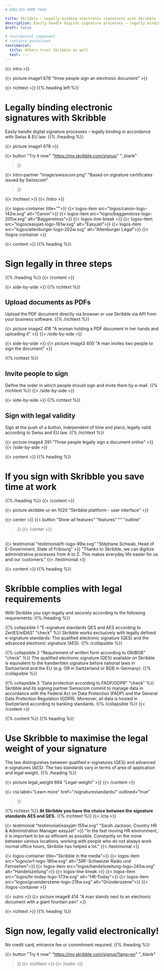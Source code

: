 ```yaml
---
# ENGLISH HOME PAGE

title: Skribble – Legally binding electronic signatures with Skribble
description: Easily handle digital signature processes – legally binding in accordance with Swiss & EU law.
draft: false

# testimonial component
# contains quotations
testimonial:
  title: Others trust Skribble as well
  text: ---
---
```


[//]: # (--------------------------------------------------------------------------------------------------------------)

{{< intro >}}
<div class="hide-for-mobile">
  {{< picture image1 678 "three people sign an electronic document" >}}
</div>

{{< richtext >}}
{{% heading left %}}
# Legally binding electronic signatures with Skribble
Easily handle digital signature processes –
legally binding in accordance with Swiss & EU law.
{{% /heading %}}

<div class="hide-for-desktop">
  {{< picture image1 678 >}}
</div>

{{< button
  "Try it now"
  "https://my.skribble.com/signup"
  "_blank"
>}}

{{< intro-partner
  "image/swisscom.png"
  "Based on signature certificates issued by Swisscom"
>}}

{{< /richtext >}}
{{< /intro >}}

[//]: # (--------------------------------------------------------------------------------------------------------------)

{{< logos-container title="">}}
  {{< logos-item src="logos/canon-logo-142w.svg" alt="Canon">}}
  {{< logos-item src="logos/baggenstoss-logo-205w.svg" alt="Baggenstoss">}}
  {{< logos-line-break >}}
  {{< logos-item src="logos/easyjet-logo-161w.svg" alt="EasyJet">}}
  {{< logos-item src="logos/altenburger-logo-202w.svg" alt="Altenburger Legal">}}
{{< /logos-container >}}

[//]: # (--------------------------------------------------------------------------------------------------------------)

{{< content >}}
{{% heading %}}
# Sign legally in three steps
{{% /heading %}}
{{< /content >}}

{{< side-by-side >}}
{{% richtext %}}
## Upload documents as PDFs
Upload the PDF document directly via browser or use Skribble via API from your business software.
{{% /richtext %}}

{{< picture image2 416 "A woman holding a PDF document in her hands and uploading it" >}}
{{< /side-by-side >}}

[//]: # (--------------------------------------------------------------------------------------------------------------)

{{< side-by-side >}}
{{< picture image3 400 "A man invites two people to sign the document" >}}

{{% richtext %}}
## Invite people to sign
Define the order in which people should sign and invite them by e-mail.
{{% /richtext %}}
{{< /side-by-side >}}

[//]: # (--------------------------------------------------------------------------------------------------------------)

{{< side-by-side >}}
{{% richtext %}}
## Sign with legal validity
Sign at the push of a button, independent of time and place, legally valid according to Swiss and EU law.
{{% /richtext %}}

{{< picture image4 391 "Three people legally sign a document online" >}}
{{< /side-by-side >}}

[//]: # (--------------------------------------------------------------------------------------------------------------)

{{< content >}}
{{% heading %}}
# If you sign with Skribble you save time at work
{{% /heading %}}
{{< /content >}}

{{< picture skribble-ui-en 1020 "Skribble plattform - user interface" >}}


{{< center >}}
{{< button
  "Show all features"
  "features"
  ""
  "outline"
>}}
{{< /center >}}



[//]: # (--------------------------------------------------------------------------------------------------------------)
<br>
{{< testimonial "testimonial/fr-logo-99w.svg" "Stéphane Schwab, Head of E-Government, State of Fribourg" >}}
"Thanks to Skribble, we can digitize administrative processes from A to Z.
This makes everyday life easier for
us and our customers." {{< /testimonial >}}

[//]: # (--------------------------------------------------------------------------------------------------------------)


{{< content >}}
{{% heading %}}
# Skribble complies with legal requirements
With Skribble you sign legally 
and securely according to the following requirements:
{{% /heading %}}

{{% collapsible 1 "E-signature standards QES and AES according to ZertES/eIDAS" "check" %}}
Skribble works exclusively with legally defined e-signature standards: The qualified electronic signature (QES) and the advanced electronic signature (AES).
{{% /collapsible %}}

{{% collapsible 2 "Requirement of written form according to OR/BGB" "check" %}}
The qualified electronic signature (QES) available on Skribble is equivalent to the handwritten signature before national laws in Switzerland and the EU (e.g. OR in Switzerland or BGB in Germany).
{{% /collapsible %}}

{{% collapsible 3 "Data protection according to FADP/GDPR" "check" %}}
Skribble and its signing partner Swisscom commit to manage data in accordance with the Federal Act on Data Protection (FADP) and the General Data Protection Regulation (GDPR). Moreover, all data is hosted in Switzerland according to banking standards.
{{% /collapsible %}}
{{< /content >}}

{{% content %}}
{{% heading %}}
# Use Skribble to maximise the legal weight of your signature
The law distinguishes between qualified e-signatures (QES)
and advanced e-signatures (AES).
The two standards vary in terms of area
of application and legal weight.
{{% /heading %}}

{{< picture legal_weight 664 "Legal-weight" >}}
{{< /content >}}

{{< cta
  label="Learn more"
  href="/signaturestandards/"
  outlined="true"
>}}

{{% richtext %}}
**At Skribble you have the choice between the signature standards AES and QES.**
{{% /richtext %}}
{{< /cta >}}

[//]: # (--------------------------------------------------------------------------------------------------------------)

{{< testimonial "testimonial/easyjet-155w.svg" "Sarah Jackson, Country HR & Administration Manager easyJet" >}}
"In the fast moving HR environment, it is important to be as efficient as possible. Constantly on the move between various locations, working with people who do not always work normal office hours, Skribble has helped a lot."
{{< /testimonial >}}

[//]: # (--------------------------------------------------------------------------------------------------------------)


{{< logos-container title="Skribble in the media">}}
  {{< logos-item src="logos/srf-logo-180w.svg" alt="SRF-Schweizer Radio und Fernsehen">}}
  {{< logos-item src="logos/handelszeitung-logo-240w.svg" alt="Handelszeitung">}}
  {{< logos-line-break >}}
  {{< logos-item src="logos/hr-today-logo-173w.svg" alt="HR-Today">}}
  {{< logos-item src="logos/gruenderszene-logo-216w.svg" alt="Gründerszene">}}
{{< /logos-container >}}

[//]: # (--------------------------------------------------------------------------------------------------------------)


{{< outro >}}
{{< picture image8 414 "A man stands next to an electronic document with a giant fountain pen" >}}

{{< richtext >}}
{{% heading %}}
# Sign now, legally valid electronically!
No credit card, entrance fee or commitment required.
{{% /heading %}}

{{< button
  "Try it now"
  "https://my.skribble.com/signup?lang=en"
  "_blank"
>}}
{{< /richtext >}}
{{< /outro >}}


[//]: # (--------------------------------------------------------------------------------------------------------------)
